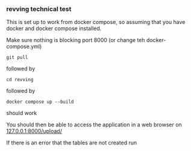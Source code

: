 ### revving technical test

This is set up to work from docker compose, so assuming that you  have docker and docker compose installed.

Make sure nothing is blocking port 8000 (or change teh docker-compose.yml)

`git pull`

 followed by

```cd revving``` 

followed by 

 ```docker compose up --build``` 
 
should work

You should then be able to access the application in a web browser on [127.0.0.1:8000/upload/](127.0.0.1:8000/upload/)


If there is an error that the tables are not created run
```docker compose run -rm migrate
```




 